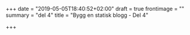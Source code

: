 +++
date = "2019-05-05T18:40:52+02:00"
draft = true
frontimage = ""
summary = "del 4"
title = "Bygg en statisk blogg - Del 4"

+++
